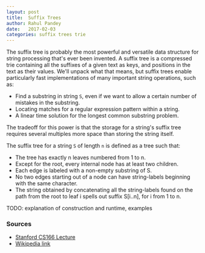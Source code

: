 ```yaml
---
layout: post
title:  Suffix Trees
author: Rahul Pandey
date:   2017-02-03
categories: suffix trees trie
---
```


The suffix tree is probably the most powerful and versatile data structure for string processing that's ever been invented. A suffix tree is a compressed trie containing all the suffixes of a given text as keys, and positions in the text as their values. We'll unpack what that means, but suffix trees enable particularly fast implementations of many important string operations, such as: 

- Find a substring in string `S`, even if we want to allow a certain number of mistakes in the substring. 
- Locating matches for a regular expression pattern within a string. 
- A linear time solution for the longest common substring problem. 

The tradeoff for this power is that the storage for a string's suffix tree requires several multiples more space than storing the string itself. 

The suffix tree for a string `S` of length `n` is defined as a tree such that: 

- The tree has exactly n leaves numbered from 1 to n.
- Except for the root, every internal node has at least two children.
- Each edge is labeled with a non-empty substring of S.
- No two edges starting out of a node can have string-labels beginning with the same character.
- The string obtained by concatenating all the string-labels found on the path from the root to leaf i spells out suffix S[i..n], for i from 1 to n.

TODO: explanation of construction and runtime, examples

### Sources

- [Stanford CS166 Lecture](http://web.stanford.edu/class/archive/cs/cs166/cs166.1166/lectures/03/Small03.pdf)
- [Wikipedia link](https://en.wikipedia.org/wiki/Suffix_tree)